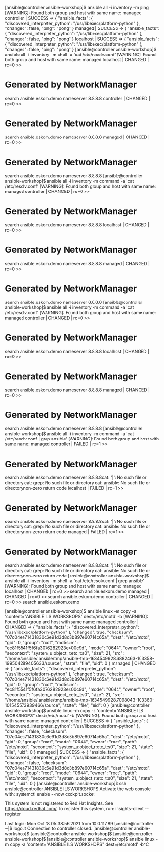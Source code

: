 [ansible@controller ansible-workshop]$ ansible all -i inventory -m ping
[WARNING]: Found both group and host with same name: managed
controller | SUCCESS => {
    "ansible_facts": {
        "discovered_interpreter_python": "/usr/libexec/platform-python"
    },
    "changed": false,
    "ping": "pong"
}
managed | SUCCESS => {
    "ansible_facts": {
        "discovered_interpreter_python": "/usr/libexec/platform-python"
    },
    "changed": false,
    "ping": "pong"
}
localhost | SUCCESS => {
    "ansible_facts": {
        "discovered_interpreter_python": "/usr/libexec/platform-python"
    },
    "changed": false,
    "ping": "pong"
}
[ansible@controller ansible-workshop]$ ansible all -i inventory -m shell -a 'cat /etc/resolv.conf'
[WARNING]: Found both group and host with same name: managed
localhost | CHANGED | rc=0 >>
# Generated by NetworkManager
search ansible.eskom.demo
nameserver 8.8.8.8
controller | CHANGED | rc=0 >>
# Generated by NetworkManager
search ansible.eskom.demo
nameserver 8.8.8.8
managed | CHANGED | rc=0 >>
# Generated by NetworkManager
search ansible.eskom.demo
nameserver 8.8.8.8
[ansible@controller ansible-workshop]$ ansible all -i inventory -m command -a 'cat /etc/resolv.conf'
[WARNING]: Found both group and host with same name: managed
controller | CHANGED | rc=0 >>
# Generated by NetworkManager
search ansible.eskom.demo
nameserver 8.8.8.8
localhost | CHANGED | rc=0 >>
# Generated by NetworkManager
search ansible.eskom.demo
nameserver 8.8.8.8
managed | CHANGED | rc=0 >>
# Generated by NetworkManager
search ansible.eskom.demo
nameserver 8.8.8.8
[ansible@controller ansible-workshop]$ ansible all -i inventory -m command -a 'cat /etc/resolv.conf'
[WARNING]: Found both group and host with same name: managed
controller | CHANGED | rc=0 >>
# Generated by NetworkManager
search ansible.eskom.demo
nameserver 8.8.8.8
localhost | CHANGED | rc=0 >>
# Generated by NetworkManager
search ansible.eskom.demo
nameserver 8.8.8.8
managed | CHANGED | rc=0 >>
# Generated by NetworkManager
search ansible.eskom.demo
nameserver 8.8.8.8
[ansible@controller ansible-workshop]$ ansible all -i inventory -m command -a 'cat /etc/resolv.conf | grep ansible'
[WARNING]: Found both group and host with same name: managed
controller | FAILED | rc=1 >>
# Generated by NetworkManager
search ansible.eskom.demo
nameserver 8.8.8.8cat: '|': No such file or directory
cat: grep: No such file or directory
cat: ansible: No such file or directorynon-zero return code
localhost | FAILED | rc=1 >>
# Generated by NetworkManager
search ansible.eskom.demo
nameserver 8.8.8.8cat: '|': No such file or directory
cat: grep: No such file or directory
cat: ansible: No such file or directorynon-zero return code
managed | FAILED | rc=1 >>
# Generated by NetworkManager
search ansible.eskom.demo
nameserver 8.8.8.8cat: '|': No such file or directory
cat: grep: No such file or directory
cat: ansible: No such file or directorynon-zero return code
[ansible@controller ansible-workshop]$ ansible all -i inventory -m shell -a 'cat /etc/resolv.conf | grep ansible'
[WARNING]: Found both group and host with same name: managed
localhost | CHANGED | rc=0 >>
search ansible.eskom.demo
managed | CHANGED | rc=0 >>
search ansible.eskom.demo
controller | CHANGED | rc=0 >>
search ansible.eskom.demo


[ansible@controller ansible-workshop]$ ansible linux -m copy -a 'content="ANSIBLE ILS WORKSHOPS" dest=/etc/motd' -b
[WARNING]: Found both group and host with same name: managed
controller | CHANGED => {
    "ansible_facts": {
        "discovered_interpreter_python": "/usr/libexec/platform-python"
    },
    "changed": true,
    "checksum": "07c04ea71431830c6e91d3d8d8b897e60714c65a",
    "dest": "/etc/motd",
    "gid": 0,
    "group": "root",
    "md5sum": "ec81f5541f5f6fa3076282923e400c9d",
    "mode": "0644",
    "owner": "root",
    "secontext": "system_u:object_r:etc_t:s0",
    "size": 21,
    "src": "/home/ansible/.ansible/tmp/ansible-tmp-1634549928.6882463-103358-199504289405633/source",
    "state": "file",
    "uid": 0
}
managed | CHANGED => {
    "ansible_facts": {
        "discovered_interpreter_python": "/usr/libexec/platform-python"
    },
    "changed": true,
    "checksum": "07c04ea71431830c6e91d3d8d8b897e60714c65a",
    "dest": "/etc/motd",
    "gid": 0,
    "group": "root",
    "md5sum": "ec81f5541f5f6fa3076282923e400c9d",
    "mode": "0644",
    "owner": "root",
    "secontext": "system_u:object_r:etc_t:s0",
    "size": 21,
    "src": "/home/ansible/.ansible/tmp/ansible-tmp-1634549928.7098043-103360-101545573939466/source",
    "state": "file",
    "uid": 0
}
[ansible@controller ansible-workshop]$ ansible linux -m copy -a 'content="ANSIBLE ILS WORKSHOPS" dest=/etc/motd' -b
[WARNING]: Found both group and host with same name: managed
controller | SUCCESS => {
    "ansible_facts": {
        "discovered_interpreter_python": "/usr/libexec/platform-python"
    },
    "changed": false,
    "checksum": "07c04ea71431830c6e91d3d8d8b897e60714c65a",
    "dest": "/etc/motd",
    "gid": 0,
    "group": "root",
    "mode": "0644",
    "owner": "root",
    "path": "/etc/motd",
    "secontext": "system_u:object_r:etc_t:s0",
    "size": 21,
    "state": "file",
    "uid": 0
}
managed | SUCCESS => {
    "ansible_facts": {
        "discovered_interpreter_python": "/usr/libexec/platform-python"
    },
    "changed": false,
    "checksum": "07c04ea71431830c6e91d3d8d8b897e60714c65a",
    "dest": "/etc/motd",
    "gid": 0,
    "group": "root",
    "mode": "0644",
    "owner": "root",
    "path": "/etc/motd",
    "secontext": "system_u:object_r:etc_t:s0",
    "size": 21,
    "state": "file",
    "uid": 0
}
[ansible@controller ansible-workshop]$ ssh ansible@controller
ANSIBLE ILS WORKSHOPS
Activate the web console with: systemctl enable --now cockpit.socket

This system is not registered to Red Hat Insights. See https://cloud.redhat.com/
To register this system, run: insights-client --register

Last login: Mon Oct 18 05:38:56 2021 from 10.0.117.89
[ansible@controller ~]$ logout
Connection to controller closed.
[ansible@controller ansible-workshop]$
[ansible@controller ansible-workshop]$
[ansible@controller ansible-workshop]$
[ansible@controller ansible-workshop]$ ansible linux -m copy -a 'content="ANSIBLE ILS WORKSHOPS" dest=/etc/motd' -b^C
